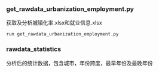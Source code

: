 ### get_rawdata_urbanization_employment.py

获取及分析城镇化率.xlsx和就业信息.xlsx
```shell 
run get_rawdata_urbanization_employment.py
```

### rawdata_statistics
分析后的统计数据，包含城市，年份跨度，最早年份及最晚年份

